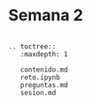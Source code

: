 # Semana 2


```{eval-rst}

.. toctree::
   :maxdepth: 1

   contenido.md
   reto.ipynb
   preguntas.md
   sesion.md

```

